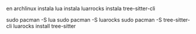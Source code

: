 en archlinux
instala lua
instala luarrocks
instala tree-sitter-cli


sudo pacman -S lua
sudo pacman -S luarocks
sudo pacman -S tree-sitter-cli
luarocks install tree-sitter

